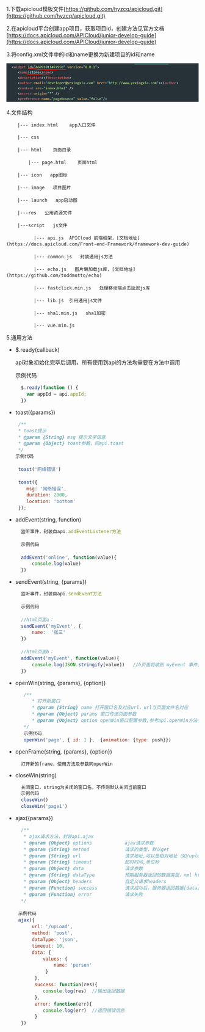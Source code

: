 1.下载apicloud模板文件[https://github.com/hyzcq/apicloud.git](https://github.com/hyzcq/apicloud.git)

2.在apicloud平台创建app项目，获取项目id，创建方法见官方文档[https://docs.apicloud.com/APICloud/junior-develop-guide](https://docs.apicloud.com/APICloud/junior-develop-guide)

3.将config.xml文件中的id和name更换为新建项目的id和name

![](/assets/apicloud-config.png)

4.文件结构

```
    |--- index.html    app入口文件

    |--- css

    |--- html    页面目录
    
        |--- page.html    页面html

    |--- icon   app图标

    |--- image   项目图片

    |--- launch   app启动图

    |---res   公用资源文件

    |---script   js文件

          |--- api.js  APICloud 前端框架，[文档地址](https://docs.apicloud.com/Front-end-Framework/framework-dev-guide)

          |--- common.js   封装通用js方法

          |--- echo.js   图片懒加载js库，[文档地址](https://github.com/toddmotto/echo)

          |--- fastclick.min.js   处理移动端点击延迟js库

          |--- lib.js  引用通用js文件

          |--- sha1.min.js   sha1加密

          |--- vue.min.js
```

5.通用方法

* $.ready\(callback\)

  api对象初始化完毕后调用，所有使用到api的方法均需要在方法中调用

  示例代码

  ```js
    $.ready(function () {
      var appId = api.appId;
    })
  ```

* toast\({params}\)

  ```js
   /**
   * toast提示
   * @param {String} msg 提示文字信息
   * @param {Object} toast参数，同api.toast
   */
  示例代码

   toast('网络错误')

   toast({
      msg: '网络错误',
      duration: 2000,
      location: 'bottom'
   });
  ```

* addEvent\(string, function\)

  ```js
    监听事件，封装自api.addEventListener方法

    示例代码

    addEvent('online', function(value){
        console.log(value)
    })
  ```

* sendEvent\(string, {params}\)

  ```js
    监听事件，封装自api.sendEvent方法

    示例代码

    //html页面a：
    sendEvent('myEvent', {
        name:  '张三'
    })

    //html页面b：
    addEvent('myEvent', function(value){
        console.log(JSON.stringify(value))   //b页面将收到 myEvent 事件,输出结果为{name: '张三'}
    })
  ```

* openWin\(string, {params}, {option}\)

  ```js
     /**
        * 打开新窗口
        * @param {String} name 打开窗口名及对应url，url与页面文件名对应
        * @param {Object} params 窗口传递页面参数
        * @param {Object} option openWin窗口配置参数,参考api.openWin方法参数
     */
     示例代码
     openWin('page', { id: 1 },  {animation: {type: push}})
  ```

* openFrame\(string, {params}, {option}\)

  ```
    打开新的frame，使用方法及参数同openWin
  ```

* closeWin\(string\)

  ```js
    关闭窗口，string为关闭的窗口名，不传则默认关闭当前窗口
    示例代码
    closeWin()
    closeWin('page1')
  ```

* ajax\({params}\)

  ```js
    /**
     * ajax请求方法，封装api.ajax
     * @param {Object} options            ajax请求参数
     * @param {String} method             请求的类型，默认get
     * @param {String} url                请求地址,可以是相对地址（如/upload），接口地址统一配置，也可以是绝对路径
     * @param {String} timeout            超时时间,单位秒
     * @param {Object} data               请求参数
     * @param {String} dataType           预期服务器返回的数据类型，xml html json ...
     * @param {Object} headers            自定义请求headers
     * @param {Function} success          请求成功后，服务器返回数据[data]
     * @param {Function} error            请求失败
    */

   示例代码
   ajax({
        url: '/upLoad',
        method: 'post',
        dataType: 'json',
        timeout: 10,
        data: {
            values: {
                name: 'person'
             }
         },
         success: function(res){
            console.log(res)  //输出返回数据
         },
         error: function(err){
            console.log(err)  //返回错误信息
         }
    })
  ```



